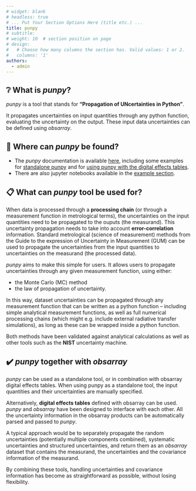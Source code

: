 ```yaml
---
# widget: blank
# headless: true
# ... Put Your Section Options Here (title etc.) ...
title: punpy
# subtitle:
# weight: 10  # section position on page
# design:
#   # Choose how many columns the section has. Valid values: 1 or 2.
#   columns: '1'
authors:
  - admin
---
```


## ❔ What is *punpy*?

*punpy* is a tool that stands for **“Propagation of UNcertainties in Python”**. 

It propagates uncertainties on input quantities through any python function, evaluating the uncertainty on the output. These input data uncertainties can be defined using *obsarray*.


## 📍 Where can *punpy* be found?

- The *punpy* documentation is available [here](https://punpy.readthedocs.io/en/latest/), including some examples for [standalone punpy](https://punpy.readthedocs.io/en/latest/content/examples_standalone.html) and for [using punpy with the digital effects tables](https://punpy.readthedocs.io/en/latest/content/examples_digital_effects_table.html).
- There are also jupyter notebooks available in the [example section](user-guide/examples).

## 📋 What can *punpy* tool be used for?

When data is processed through a **processing chain** (or through a measurement function in metrological terms), the uncertainties on the input quantities need to be propagated to the ouputs (the measurand). This uncertainty propagation needs to take into account **error-correlation** information. Standard metrological (science of measurement) methods from the Guide to the expression of Uncertainty in Measurement (GUM) can be used to propagate the uncertainties from the input quantities to uncertainties on the measurand (the processed data). 

*punpy* aims to make this simple for users. It allows users to propagate uncertainties through any given measurement function, using either:

- the Monte Carlo (MC) method 
- the law of propagation of uncertainty. 

In this way, dataset uncertainties can be propagated through any measurement function that can be written as a python function – including simple analytical measurement functions, as well as full numerical processing chains (which might e.g. include external radiative transfer simulations), as long as these can be wrapped inside a python function. 

Both methods have been validated against analytical calculations as well as other tools such as the **NIST** uncertainty machine.


## ✔️ *punpy* together with *obsarray*

*punpy* can be used as a standalone tool, or in combination with obsarray digital effects tables. When using punpy as a standalone tool, the input quantities and their uncertainties are manually specified.

Alternatively, **digital effects tables** defined with obsarray can be used. *punpy* and *obsarray* have been designed to interface with each other. All the uncertainty information in the obsarray products can be automatically parsed and passed to *punpy*. 

A typical approach would be to separately propagate the random uncertainties (potentially multiple components combined), systematic uncertainties and structured uncertainties, and return them as an *obsarray* dataset that contains the measurand, the uncertainties and the covariance information of the measurand. 

By combining these tools, handling uncertainties and covariance information has become as straightforward as possible, without losing flexibility. 